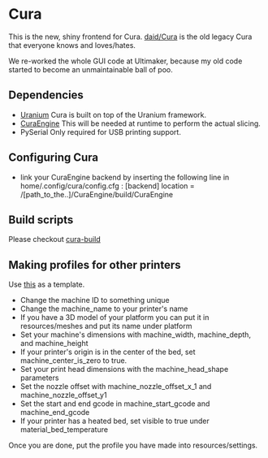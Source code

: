 Cura
====

This is the new, shiny frontend for Cura. [daid/Cura](https://github.com/daid/Cura.git) is the old legacy Cura that everyone knows and loves/hates.

We re-worked the whole GUI code at Ultimaker, because my old code started to become an unmaintainable ball of poo.

Dependencies
------------

* [Uranium](https://github.com/Ultimaker/Uranium)
  Cura is built on top of the Uranium framework.
* [CuraEngine](https://github.com/Ultimaker/CuraEngine)
  This will be needed at runtime to perform the actual slicing.
* PySerial
  Only required for USB printing support.

Configuring Cura
----------------
* link your CuraEngine backend by inserting the following line in home/.config/cura/config.cfg :
[backend]
location = /[path_to_the..]/CuraEngine/build/CuraEngine


Build scripts
-------------

Please checkout [cura-build](https://github.com/Ultimaker/cura-build)


Making profiles for other printers
----------------------------------
Use [this](https://github.com/Ultimaker/Cura/blob/master/resources/settings/ultimaker_original.json) as a template.

* Change the machine ID to something unique
* Change the machine_name to your printer's name
* If you have a 3D model of your platform you can put it in resources/meshes and put its name under platform
* Set your machine's dimensions with machine_width, machine_depth, and machine_height
* If your printer's origin is in the center of the bed, set machine_center_is_zero to true.
* Set your print head dimensions with the machine_head_shape parameters
* Set the nozzle offset with machine_nozzle_offset_x_1 and machine_nozzle_offset_y1
* Set the start and end gcode in machine_start_gcode and machine_end_gcode
* If your printer has a heated bed, set visible to true under material_bed_temperature

Once you are done, put the profile you have made into resources/settings.
